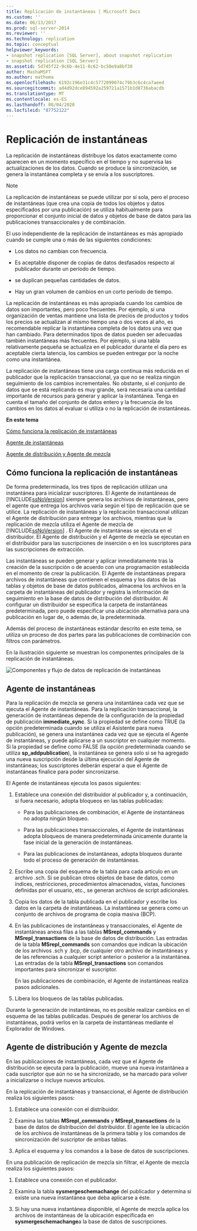 ```yaml
---
title: Replicación de instantáneas | Microsoft Docs
ms.custom: ''
ms.date: 06/13/2017
ms.prod: sql-server-2014
ms.reviewer: ''
ms.technology: replication
ms.topic: conceptual
helpviewer_keywords:
- snapshot replication [SQL Server], about snapshot replication
- snapshot replication [SQL Server]
ms.assetid: 5d745f22-9c6b-4e11-8c62-bc50e9a8bf38
author: MashaMSFT
ms.author: mathoma
ms.openlocfilehash: 6192c196e31c4c5772099074c79b3c6c4ca7aeed
ms.sourcegitcommit: ad4d92dce894592a259721a1571b1d8736abacdb
ms.translationtype: MT
ms.contentlocale: es-ES
ms.lasthandoff: 08/04/2020
ms.locfileid: "87752122"
---
```

# <a name="snapshot-replication"></a>Replicación de instantáneas
  La replicación de instantáneas distribuye los datos exactamente como aparecen en un momento específico en el tiempo y no supervisa las actualizaciones de los datos. Cuando se produce la sincronización, se genera la instantánea completa y se envía a los suscriptores.  
  
> [!NOTE]  
>  La replicación de instantáneas se puede utilizar por sí sola, pero el proceso de instantáneas (que crea una copia de todos los objetos y datos especificados por una publicación) se utiliza habitualmente para proporcionar el conjunto inicial de datos y objetos de base de datos para las publicaciones transaccionales y de combinación.  
  
 El uso independiente de la replicación de instantáneas es más apropiado cuando se cumple una o más de las siguientes condiciones:  
  
-   Los datos no cambian con frecuencia.  
  
-   Es aceptable disponer de copias de datos desfasados respecto al publicador durante un período de tiempo.  
  
-   se duplican pequeñas cantidades de datos.  
  
-   Hay un gran volumen de cambios en un corto período de tiempo.  
  
 La replicación de instantáneas es más apropiada cuando los cambios de datos son importantes, pero poco frecuentes. Por ejemplo, si una organización de ventas mantiene una lista de precios de productos y todos los precios se actualizan al mismo tiempo una o dos veces al año, es recomendable replicar la instantánea completa de los datos una vez que han cambiado. Para determinados tipos de datos pueden ser adecuadas también instantáneas más frecuentes. Por ejemplo, si una tabla relativamente pequeña se actualiza en el publicador durante el día pero es aceptable cierta latencia, los cambios se pueden entregar por la noche como una instantánea.  
  
 La replicación de instantáneas tiene una carga continua más reducida en el publicador que la replicación transaccional, ya que no se realiza ningún seguimiento de los cambios incrementales. No obstante, si el conjunto de datos que se está replicando es muy grande, será necesaria una cantidad importante de recursos para generar y aplicar la instantánea. Tenga en cuenta el tamaño del conjunto de datos entero y la frecuencia de los cambios en los datos al evaluar si utiliza o no la replicación de instantáneas.  
  
 **En este tema**  
  
 [Cómo funciona la replicación de instantáneas](#HowWorks)  
  
 [Agente de instantáneas](#SnapshotAgent)  
  
 [Agente de distribución y Agente de mezcla](#DistAgent)  
  
##  <a name="how-snapshot-replication-works"></a><a name="HowWorks"></a> Cómo funciona la replicación de instantáneas  
 De forma predeterminada, los tres tipos de replicación utilizan una instantánea para inicializar suscriptores. El Agente de instantáneas de [!INCLUDE[ssNoVersion](../../includes/ssnoversion-md.md)] siempre genera los archivos de instantáneas, pero el agente que entrega los archivos varía según el tipo de replicación que se utilice. La replicación de instantáneas y la replicación transaccional utilizan el Agente de distribución para entregar los archivos, mientras que la replicación de mezcla utiliza el Agente de mezcla de [!INCLUDE[ssNoVersion](../../includes/ssnoversion-md.md)] . El Agente de instantáneas se ejecuta en el distribuidor. El Agente de distribución y el Agente de mezcla se ejecutan en el distribuidor para las suscripciones de inserción o en los suscriptores para las suscripciones de extracción.  
  
 Las instantáneas se pueden generar y aplicar inmediatamente tras la creación de la suscripción o de acuerdo con una programación establecida en el momento de crear la publicación. El Agente de instantáneas prepara archivos de instantáneas que contienen el esquema y los datos de las tablas y objetos de base de datos publicados, almacena los archivos en la carpeta de instantáneas del publicador y registra la información de seguimiento en la base de datos de distribución del distribuidor. Al configurar un distribuidor se especifica la carpeta de instantáneas predeterminada, pero puede especificar una ubicación alternativa para una publicación en lugar de, o además de, la predeterminada.  
  
 Además del proceso de instantáneas estándar descrito en este tema, se utiliza un proceso de dos partes para las publicaciones de combinación con filtros con parámetros.  
  
 En la ilustración siguiente se muestran los componentes principales de la replicación de instantáneas.  
  
 ![Componentes y flujo de datos de replicación de instantáneas](media/snapshot.gif "Componentes y flujo de datos de replicación de instantáneas")  
  
##  <a name="snapshot-agent"></a><a name="SnapshotAgent"></a> Agente de instantáneas  
 Para la replicación de mezcla se genera una instantánea cada vez que se ejecuta el Agente de instantáneas. Para la replicación transaccional, la generación de instantáneas depende de la configuración de la propiedad de publicación **immediate_sync**. Si la propiedad se define como TRUE (la opción predeterminada cuando se utiliza el Asistente para nueva publicación), se genera una instantánea cada vez que se ejecuta el Agente de instantáneas, y puede aplicarse a un suscriptor en cualquier momento. Si la propiedad se define como FALSE (la opción predeterminada cuando se utiliza **sp_addpublication**), la instantánea se genera solo si se ha agregado una nueva suscripción desde la última ejecución del Agente de instantáneas; los suscriptores deberán esperar a que el Agente de instantáneas finalice para poder sincronizarse.  
  
 El Agente de instantáneas ejecuta los pasos siguientes:  
  
1.  Establece una conexión del distribuidor al publicador y, a continuación, si fuera necesario, adopta bloqueos en las tablas publicadas:  
  
    -   Para las publicaciones de combinación, el Agente de instantáneas no adopta ningún bloqueo.  
  
    -   Para las publicaciones transaccionales, el Agente de instantáneas adopta bloqueos de manera predeterminada únicamente durante la fase inicial de la generación de instantáneas.  
  
    -   Para las publicaciones de instantáneas, adopta bloqueos durante todo el proceso de generación de instantáneas.  
  
2.  Escribe una copia del esquema de la tabla para cada artículo en un archivo .sch. Si se publican otros objetos de base de datos, como índices, restricciones, procedimientos almacenados, vistas, funciones definidas por el usuario, etc., se generan archivos de script adicionales.  
  
3.  Copia los datos de la tabla publicada en el publicador y escribe los datos en la carpeta de instantáneas. La instantánea se genera como un conjunto de archivos de programa de copia masiva (BCP).  
  
4.  En las publicaciones de instantáneas y transaccionales, el Agente de instantáneas anexa filas a las tablas **MSrepl_commands** y **MSrepl_transactions** de la base de datos de distribución. Las entradas de la tabla **MSrepl_commands** son comandos que indican la ubicación de los archivos .sch y .bcp, de cualquier otro archivo de instantáneas y de las referencias a cualquier script anterior o posterior a la instantánea. Las entradas de la tabla **MSrepl_transactions** son comandos importantes para sincronizar el suscriptor.  
  
     En las publicaciones de combinación, el Agente de instantáneas realiza pasos adicionales.  
  
5.  Libera los bloqueos de las tablas publicadas.  
  
 Durante la generación de instantáneas, no es posible realizar cambios en el esquema de las tablas publicadas. Después de generar los archivos de instantáneas, podrá verlos en la carpeta de instantáneas mediante el Explorador de Windows.  
  
##  <a name="distribution-agent-and-merge-agent"></a><a name="DistAgent"></a> Agente de distribución y Agente de mezcla  
 En las publicaciones de instantáneas, cada vez que el Agente de distribución se ejecuta para la publicación, mueve una nueva instantánea a cada suscriptor que aún no se ha sincronizado, se ha marcado para volver a inicializarse o incluye nuevos artículos.  
  
 En la replicación de instantáneas y transaccional, el Agente de distribución realiza los siguientes pasos:  
  
1.  Establece una conexión con el distribuidor.  
  
2.  Examina las tablas **MSrepl_commands** y **MSrepl_transactions** de la base de datos de distribución del distribuidor. El agente lee la ubicación de los archivos de instantáneas de la primera tabla y los comandos de sincronización del suscriptor de ambas tablas.  
  
3.  Aplica el esquema y los comandos a la base de datos de suscripciones.  
  
 En una publicación de replicación de mezcla sin filtrar, el Agente de mezcla realiza los siguientes pasos:  
  
1.  Establece una conexión con el publicador.  
  
2.  Examina la tabla **sysmergeschemachange** del publicador y determina si existe una nueva instantánea que deba aplicarse a éste.  
  
3.  Si hay una nueva instantánea disponible, el Agente de mezcla aplica los archivos de instantáneas de la ubicación especificada en **sysmergeschemachange**a la base de datos de suscripciones.  
  
  
